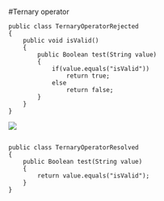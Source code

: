 #Ternary operator

```
public class TernaryOperatorRejected
{
	public void isValid() 
	{
	    public Boolean test(String value)
        {
            if(value.equals("isValid"))
                return true;	
            else
                return false;
        }
	}
}
```

![](http://www.iconki.com/icons/Software-Applications/32x32-Applications-Basics/arrow_down_blue.png)

```

public class TernaryOperatorResolved
{
	public Boolean test(String value)
    {
        return value.equals("isValid");
    }
}
```